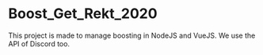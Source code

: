 # Boost_Get_Rekt_2020
This project is made to manage boosting in NodeJS and VueJS. We use the API of Discord too.

